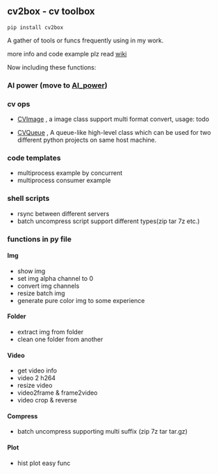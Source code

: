 ## cv2box - cv toolbox

`
pip install cv2box
`

A gather of tools or funcs frequently using in my work.

more info and code example plz read [wiki](https://github.com/ykk648/cv2box/wiki)

Now including these functions:

### AI power (move to [AI_power](https://github.com/ykk648/AI_power))

### cv ops

- [CVImage](./cv_ops#cv-image) , a image class support multi format convert, usage: todo

- [CVQueue](./cv_ops#cv-queue) , A queue-like high-level class which can be used for two different python projects on same host machine.

### code templates

- multiprocess example by concurrent
- multiprocess consumer example

### shell scripts

- rsync between different servers
- batch uncompress script support different types(zip tar 7z etc.)

### functions in py file

#### Img

- show img
- set img alpha channel to 0
- convert img channels
- resize batch img
- generate pure color img to some experience

#### Folder

- extract img from folder
- clean one folder from another

#### Video

- get video info
- video 2 h264
- resize video
- video2frame & frame2video
- video crop & reverse

#### Compress

- batch uncompress supporting multi suffix (zip 7z tar tar.gz)

#### Plot

- hist plot easy func